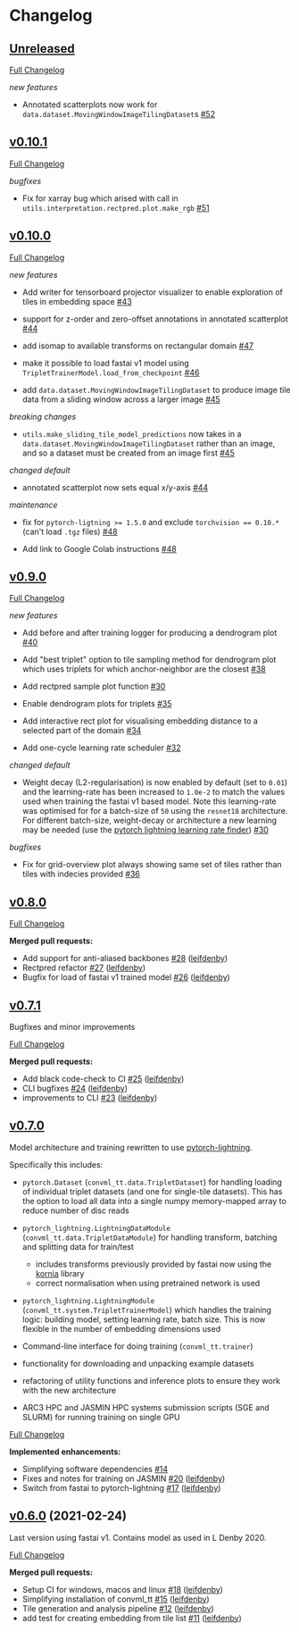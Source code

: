 # Changelog

## [Unreleased](https://github.com/convml/convml_tt/tree/HEAD)

[Full Changelog](https://github.com/convml/convml_tt/compare/v0.10.1...HEAD)

*new features*

- Annotated scatterplots now work for `data.dataset.MovingWindowImageTilingDataset`s
  [\#52](https://github.com/convml/convml_tt/pull/52)


## [v0.10.1](https://github.com/convml/convml_tt/tree/v0.10.1)

[Full Changelog](https://github.com/convml/convml_tt/compare/v0.10.0...v0.10.1)

*bugfixes*

- Fix for xarray bug which arised with call in
  `utils.interpretation.rectpred.plot.make_rgb`
  [\#51](https://github.com/convml/convml_tt/pull/51)


## [v0.10.0](https://github.com/convml/convml_tt/tree/v0.10.0)

[Full Changelog](https://github.com/convml/convml_tt/compare/v0.9.0...v0.10.0)

*new features*

- Add writer for tensorboard projector visualizer to enable exploration of
  tiles in embedding space
  [\#43](https://github.com/convml/convml_tt/pull/43)

- support for z-order and zero-offset annotations in annotated scatterplot
  [\#44](https://github.com/convml/convml_tt/pull/44)

- add isomap to available transforms on rectangular domain
  [\#47](https://github.com/convml/convml_tt/pull/47)

- make it possible to load fastai v1 model using
  `TripletTrainerModel.load_from_checkpoint`
  [\#46](https://github.com/convml/convml_tt/pull/46)

- add `data.dataset.MovingWindowImageTilingDataset` to produce image tile
  data from a sliding window across a larger image
  [\#45](https://github.com/convml/convml_tt/pull/45)

*breaking changes*

- `utils.make_sliding_tile_model_predictions` now takes in
  a `data.dataset.MovingWindowImageTilingDataset` rather than an image,
  and so a dataset must be created from an image first
  [\#45](https://github.com/convml/convml_tt/pull/45)

*changed default*

- annotated scatterplot now sets equal x/y-axis
  [\#44](https://github.com/convml/convml_tt/pull/44)

*maintenance*

- fix for `pytorch-ligtning >= 1.5.0` and exclude `torchvision == 0.10.*`
  (can't load `.tgz` files)
  [\#48](https://github.com/convml/convml_tt/pull/48)

- Add link to Google Colab instructions
  [\#48](https://github.com/convml/convml_tt/pull/49)



## [v0.9.0](https://github.com/convml/convml_tt/tree/v0.9.0)

[Full Changelog](https://github.com/convml/convml_tt/compare/v0.8.0...v0.9.0)

*new features*

- Add before and after training logger for producing a dendrogram plot
  [\#40](https://github.com/convml/convml_tt/pull/40)

- Add "best triplet" option to tile sampling method for dendrogram plot
  which uses triplets for which anchor-neighbor are the closest
  [\#38](https://github.com/convml/convml_tt/pull/38)

- Add rectpred sample plot function [\#30](https://github.com/convml/convml_tt/pull/30)

- Enable dendrogram plots for triplets [\#35](https://github.com/convml/convml_tt/pull/35)

- Add interactive rect plot for visualising embedding distance to
  a selected part of the domain [\#34](https://github.com/convml/convml_tt/pull/34)

- Add one-cycle learning rate scheduler
  [\#32](https://github.com/convml/convml_tt/pull/32)

*changed default*

- Weight decay (L2-regularisation) is now enabled by default (set to
  `0.01`) and the learning-rate has been increased to `1.0e-2` to match
  the values used when training the fastai v1 based model. Note this
  learning-rate was optimised for for a batch-size of `50` using the
  `resnet18` architecture. For different batch-size, weight-decay or
  architecture a new learning may be needed (use the [pytorch lightning
  learning rate
  finder](https://pytorch-lightning.readthedocs.io/en/latest/advanced/lr_finder.html))
  [\#30](https://github.com/convml/convml_tt/pull/30)

*bugfixes*

- Fix for grid-overview plot always showing same set of tiles rather than tiles with indecies provided [\#36](https://github.com/convml/convml_tt/pull/36)

## [v0.8.0](https://github.com/convml/convml_tt/tree/v0.8.0)

[Full Changelog](https://github.com/convml/convml_tt/compare/v0.7.1...v0.8.0)

**Merged pull requests:**

- Add support for anti-aliased backbones [\#28](https://github.com/convml/convml_tt/pull/28) ([leifdenby](https://github.com/leifdenby))
- Rectpred refactor [\#27](https://github.com/convml/convml_tt/pull/27) ([leifdenby](https://github.com/leifdenby))
- Bugfix for load of fastai v1 trained model [\#26](https://github.com/convml/convml_tt/pull/26) ([leifdenby](https://github.com/leifdenby))

## [v0.7.1](https://github.com/convml/convml_tt/tree/v0.7.1)

Bugfixes and minor improvements

[Full Changelog](https://github.com/convml/convml_tt/compare/v0.7.0...v0.7.1)

**Merged pull requests:**

- Add black code-check to CI [\#25](https://github.com/convml/convml_tt/pull/25) ([leifdenby](https://github.com/leifdenby))
- CLI bugfixes [\#24](https://github.com/convml/convml_tt/pull/24) ([leifdenby](https://github.com/leifdenby))
- improvements to CLI [\#23](https://github.com/convml/convml_tt/pull/23) ([leifdenby](https://github.com/leifdenby))

## [v0.7.0](https://github.com/convml/convml_tt/tree/v0.7.0)

Model architecture and training rewritten to use [pytorch-lightning](https://pytorchlightning.ai/).

Specifically this includes:

- `pytorch.Dataset` (`convml_tt.data.TripletDataset`) for handling loading of individual triplet datasets (and one for single-tile datasets). This has the option to load all data into a single numpy memory-mapped array to reduce number of disc reads

- `pytorch_lightning.LightningDataModule` (`convml_tt.data.TripletDataModule`) for handling transform, batching and splitting data for train/test
  
  - includes transforms previously provided by fastai now using the
    [kornia](https://kornia.github.io/) library
  - correct normalisation when using pretrained network is used

- `pytorch_lightning.LightningModule` (`convml_tt.system.TripletTrainerModel`) which handles the training logic: building model, setting learning rate, batch size. This is now flexible in the number of embedding dimensions used

- Command-line interface for doing training (`convml_tt.trainer`)

- functionality for downloading and unpacking example datasets

- refactoring of utility functions and inference plots to ensure they work with
  the new architecture

- ARC3 HPC and JASMIN HPC systems submission scripts (SGE and SLURM) for running training on single GPU

[Full Changelog](https://github.com/convml/convml_tt/compare/v0.6.0...v0.7.0)

**Implemented enhancements:**

- Simplifying software dependencies [\#14](https://github.com/convml/convml_tt/issues/14)
- Fixes and notes for training on JASMIN [\#20](https://github.com/convml/convml_tt/pull/20) ([leifdenby](https://github.com/leifdenby))
- Switch from fastai to pytorch-lightning [\#17](https://github.com/convml/convml_tt/pull/17) ([leifdenby](https://github.com/leifdenby))

## [v0.6.0](https://github.com/convml/convml_tt/tree/v0.6.0) (2021-02-24)

Last version using fastai v1. Contains model as used in L Denby 2020.

[Full Changelog](https://github.com/convml/convml_tt/compare/v0.5.0...v0.6.0)

**Merged pull requests:**

- Setup CI for windows, macos and linux [\#18](https://github.com/convml/convml_tt/pull/18) ([leifdenby](https://github.com/leifdenby))
- Simplifying installation of convml\_tt [\#15](https://github.com/convml/convml_tt/pull/15) ([leifdenby](https://github.com/leifdenby))
- Tile generation and analysis pipeline [\#12](https://github.com/convml/convml_tt/pull/12) ([leifdenby](https://github.com/leifdenby))
- add test for creating embedding from tile list [\#11](https://github.com/convml/convml_tt/pull/11) ([leifdenby](https://github.com/leifdenby))
